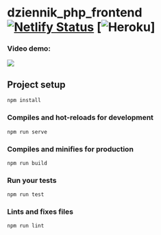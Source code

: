 # dziennik_php_frontend [![Netlify Status](https://api.netlify.com/api/v1/badges/0e6d27e2-99e4-4e2b-8d1c-0a78ec2c25b6/deploy-status)](https://app.netlify.com/sites/dziennik/deploys) [![Heroku](https://heroku-badge.herokuapp.com/?app=dziennik-php)]

### Video demo:

[![](https://i.imgur.com/oHurykc.png)](https://streamable.com/diqab)

## Project setup

```
npm install
```

### Compiles and hot-reloads for development

```
npm run serve
```

### Compiles and minifies for production

```
npm run build
```

### Run your tests

```
npm run test
```

### Lints and fixes files

```
npm run lint
```
